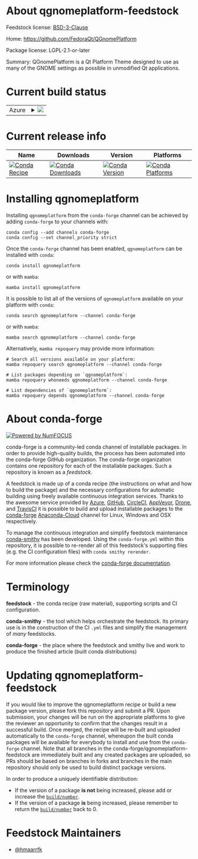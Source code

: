 About qgnomeplatform-feedstock
==============================

Feedstock license: [BSD-3-Clause](https://github.com/conda-forge/qgnomeplatform-feedstock/blob/main/LICENSE.txt)

Home: https://github.com/FedoraQt/QGnomePlatform

Package license: LGPL-2.1-or-later

Summary: QGnomePlatform is a Qt Platform Theme designed to use as many of the GNOME settings as possible in unmodified Qt applications.

Current build status
====================


<table>
    
  <tr>
    <td>Azure</td>
    <td>
      <details>
        <summary>
          <a href="https://dev.azure.com/conda-forge/feedstock-builds/_build/latest?definitionId=18831&branchName=main">
            <img src="https://dev.azure.com/conda-forge/feedstock-builds/_apis/build/status/qgnomeplatform-feedstock?branchName=main">
          </a>
        </summary>
        <table>
          <thead><tr><th>Variant</th><th>Status</th></tr></thead>
          <tbody><tr>
              <td>linux_64</td>
              <td>
                <a href="https://dev.azure.com/conda-forge/feedstock-builds/_build/latest?definitionId=18831&branchName=main">
                  <img src="https://dev.azure.com/conda-forge/feedstock-builds/_apis/build/status/qgnomeplatform-feedstock?branchName=main&jobName=linux&configuration=linux%20linux_64_" alt="variant">
                </a>
              </td>
            </tr><tr>
              <td>linux_aarch64</td>
              <td>
                <a href="https://dev.azure.com/conda-forge/feedstock-builds/_build/latest?definitionId=18831&branchName=main">
                  <img src="https://dev.azure.com/conda-forge/feedstock-builds/_apis/build/status/qgnomeplatform-feedstock?branchName=main&jobName=linux&configuration=linux%20linux_aarch64_" alt="variant">
                </a>
              </td>
            </tr><tr>
              <td>linux_ppc64le</td>
              <td>
                <a href="https://dev.azure.com/conda-forge/feedstock-builds/_build/latest?definitionId=18831&branchName=main">
                  <img src="https://dev.azure.com/conda-forge/feedstock-builds/_apis/build/status/qgnomeplatform-feedstock?branchName=main&jobName=linux&configuration=linux%20linux_ppc64le_" alt="variant">
                </a>
              </td>
            </tr>
          </tbody>
        </table>
      </details>
    </td>
  </tr>
</table>

Current release info
====================

| Name | Downloads | Version | Platforms |
| --- | --- | --- | --- |
| [![Conda Recipe](https://img.shields.io/badge/recipe-qgnomeplatform-green.svg)](https://anaconda.org/conda-forge/qgnomeplatform) | [![Conda Downloads](https://img.shields.io/conda/dn/conda-forge/qgnomeplatform.svg)](https://anaconda.org/conda-forge/qgnomeplatform) | [![Conda Version](https://img.shields.io/conda/vn/conda-forge/qgnomeplatform.svg)](https://anaconda.org/conda-forge/qgnomeplatform) | [![Conda Platforms](https://img.shields.io/conda/pn/conda-forge/qgnomeplatform.svg)](https://anaconda.org/conda-forge/qgnomeplatform) |

Installing qgnomeplatform
=========================

Installing `qgnomeplatform` from the `conda-forge` channel can be achieved by adding `conda-forge` to your channels with:

```
conda config --add channels conda-forge
conda config --set channel_priority strict
```

Once the `conda-forge` channel has been enabled, `qgnomeplatform` can be installed with `conda`:

```
conda install qgnomeplatform
```

or with `mamba`:

```
mamba install qgnomeplatform
```

It is possible to list all of the versions of `qgnomeplatform` available on your platform with `conda`:

```
conda search qgnomeplatform --channel conda-forge
```

or with `mamba`:

```
mamba search qgnomeplatform --channel conda-forge
```

Alternatively, `mamba repoquery` may provide more information:

```
# Search all versions available on your platform:
mamba repoquery search qgnomeplatform --channel conda-forge

# List packages depending on `qgnomeplatform`:
mamba repoquery whoneeds qgnomeplatform --channel conda-forge

# List dependencies of `qgnomeplatform`:
mamba repoquery depends qgnomeplatform --channel conda-forge
```


About conda-forge
=================

[![Powered by
NumFOCUS](https://img.shields.io/badge/powered%20by-NumFOCUS-orange.svg?style=flat&colorA=E1523D&colorB=007D8A)](https://numfocus.org)

conda-forge is a community-led conda channel of installable packages.
In order to provide high-quality builds, the process has been automated into the
conda-forge GitHub organization. The conda-forge organization contains one repository
for each of the installable packages. Such a repository is known as a *feedstock*.

A feedstock is made up of a conda recipe (the instructions on what and how to build
the package) and the necessary configurations for automatic building using freely
available continuous integration services. Thanks to the awesome service provided by
[Azure](https://azure.microsoft.com/en-us/services/devops/), [GitHub](https://github.com/),
[CircleCI](https://circleci.com/), [AppVeyor](https://www.appveyor.com/),
[Drone](https://cloud.drone.io/welcome), and [TravisCI](https://travis-ci.com/)
it is possible to build and upload installable packages to the
[conda-forge](https://anaconda.org/conda-forge) [Anaconda-Cloud](https://anaconda.org/)
channel for Linux, Windows and OSX respectively.

To manage the continuous integration and simplify feedstock maintenance
[conda-smithy](https://github.com/conda-forge/conda-smithy) has been developed.
Using the ``conda-forge.yml`` within this repository, it is possible to re-render all of
this feedstock's supporting files (e.g. the CI configuration files) with ``conda smithy rerender``.

For more information please check the [conda-forge documentation](https://conda-forge.org/docs/).

Terminology
===========

**feedstock** - the conda recipe (raw material), supporting scripts and CI configuration.

**conda-smithy** - the tool which helps orchestrate the feedstock.
                   Its primary use is in the construction of the CI ``.yml`` files
                   and simplify the management of *many* feedstocks.

**conda-forge** - the place where the feedstock and smithy live and work to
                  produce the finished article (built conda distributions)


Updating qgnomeplatform-feedstock
=================================

If you would like to improve the qgnomeplatform recipe or build a new
package version, please fork this repository and submit a PR. Upon submission,
your changes will be run on the appropriate platforms to give the reviewer an
opportunity to confirm that the changes result in a successful build. Once
merged, the recipe will be re-built and uploaded automatically to the
`conda-forge` channel, whereupon the built conda packages will be available for
everybody to install and use from the `conda-forge` channel.
Note that all branches in the conda-forge/qgnomeplatform-feedstock are
immediately built and any created packages are uploaded, so PRs should be based
on branches in forks and branches in the main repository should only be used to
build distinct package versions.

In order to produce a uniquely identifiable distribution:
 * If the version of a package **is not** being increased, please add or increase
   the [``build/number``](https://docs.conda.io/projects/conda-build/en/latest/resources/define-metadata.html#build-number-and-string).
 * If the version of a package **is** being increased, please remember to return
   the [``build/number``](https://docs.conda.io/projects/conda-build/en/latest/resources/define-metadata.html#build-number-and-string)
   back to 0.

Feedstock Maintainers
=====================

* [@hmaarrfk](https://github.com/hmaarrfk/)

